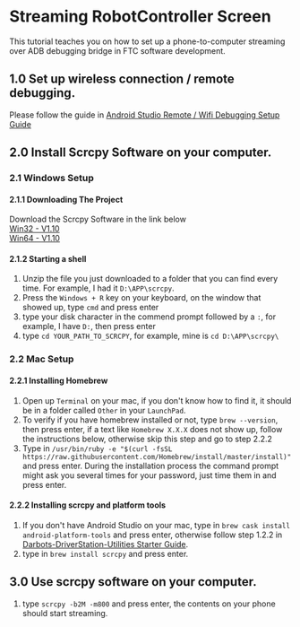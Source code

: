 # Streaming RobotController Screen
This tutorial teaches you on how to set up a phone-to-computer streaming over ADB debugging bridge in FTC software development.   

## 1.0 Set up wireless connection / remote debugging.
Please follow the guide in [Android Studio Remote / Wifi Debugging Setup Guide](ASRemoteDebuggingSetup.md)   

## 2.0 Install Scrcpy Software on your computer.
### 2.1 Windows Setup
#### 2.1.1 Downloading The Project
Download the Scrcpy Software in the link below   
[Win32 - V1.10](https://github.com/Genymobile/scrcpy/releases/download/v1.10/scrcpy-win32-v1.10.zip)   
[Win64 - V1.10](https://github.com/Genymobile/scrcpy/releases/download/v1.10/scrcpy-win64-v1.10.zip)
#### 2.1.2 Starting a shell
1. Unzip the file you just downloaded to a folder that you can find every time. For example, I had it `D:\APP\scrcpy`.
2. Press the `Windows + R` key on your keyboard, on the window that showed up, type `cmd` and press enter
3. type your disk character in the commend prompt followed by a `:`, for example, I have `D:`, then press enter
4. type `cd YOUR_PATH_TO_SCRCPY`, for example, mine is `cd D:\APP\scrcpy\`

### 2.2 Mac Setup
#### 2.2.1 Installing Homebrew
1. Open up `Terminal` on your mac, if you don't know how to find it, it should be in a folder called `Other` in your `LaunchPad`.
2. To verify if you have homebrew installed or not, type `brew --version`, then press enter, if a text like `Homebrew X.X.X` does not show up, follow the instructions below, otherwise skip this step and go to step 2.2.2
3. Type in `/usr/bin/ruby -e "$(curl -fsSL https://raw.githubusercontent.com/Homebrew/install/master/install)"` and press enter. During the installation process the command prompt might ask you several times for your password, just time them in and press enter.

#### 2.2.2 Installing scrcpy and platform tools
1. If you don't have Android Studio on your mac, type in `brew cask install android-platform-tools` and press enter, otherwise follow step 1.2.2 in [Darbots-DriverStation-Utilities Starter Guide](ds-utilities/README.md).
2. type in `brew install scrcpy` and press enter.

## 3.0 Use scrcpy software on your computer.
1. type `scrcpy -b2M -m800` and press enter, the contents on your phone should start streaming.